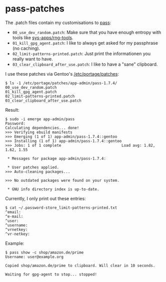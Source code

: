 # pass-patches

The .patch files contain my customisations to [pass](https://www.passwordstore.org/):

  - `00_use_dev_random.patch`: Make sure that you have enough entropy with tools like [sys-apps/rng-tools](https://packages.gentoo.org/packages/sys-apps/rng-tools).
  - `01_kill_gpg_agent.patch`: I like to always get asked for my passphrase (no caching).
  - `02_limit-patterns-printed.patch`: Just print the informationen you really want to have.
  - `03_clear_clipboard_after_use.patch`: I like to have a "sane" clipboard.

I use these patches via Gentoo's [/etc/portage/patches](https://wiki.gentoo.org/wiki//etc/portage/patches):

```
$ ls -1 /etc/portage/patches/app-admin/pass-1.7.4/
00_use_dev_random.patch
01_kill_gpg_agent.patch
02_limit-patterns-printed.patch
03_clear_clipboard_after_use.patch
```

Result:

```
$ sudo -i emerge app-admin/pass
Password:
Calculating dependencies... done!
>>> Verifying ebuild manifests
>>> Emerging (1 of 1) app-admin/pass-1.7.4::gentoo
>>> Installing (1 of 1) app-admin/pass-1.7.4::gentoo
>>> Jobs: 1 of 1 complete                           Load avg: 1.82, 1.62, 1.55

 * Messages for package app-admin/pass-1.7.4:

 * User patches applied.
>>> Auto-cleaning packages...

>>> No outdated packages were found on your system.

 * GNU info directory index is up-to-date.
```

Currently, I only print out these entries:

```
$ cat ~/.password-store_limit-patterns-printed.txt
^email:
^e-mail:
^user:
^username:
^vrnetkey:
^vr-netkey:
```

Example:

```
$ pass show -c shop/amazon.de/prime
Username: user@example.org

Copied shop/amazon.de/prime to clipboard. Will clear in 10 seconds.

Waiting for gpg-agent to stop... stopped!
```